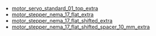 * [motor_servo_standard_01_top_extra](motor_servo_standard_01_top_extra)
* [motor_stepper_nema_17_flat_extra](motor_stepper_nema_17_flat_extra)
* [motor_stepper_nema_17_flat_shifted_extra](motor_stepper_nema_17_flat_shifted_extra)
* [motor_stepper_nema_17_flat_shifted_spacer_10_mm_extra](motor_stepper_nema_17_flat_shifted_spacer_10_mm_extra)
